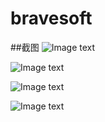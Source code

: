 bravesoft
=========
##截图
![Image text](http://github.com/heqingbao/bravesoft/raw/master/Screenshots/1.png)

![Image text](http://github.com/heqingbao/bravesoft/raw/master/Screenshots/2.png)

![Image text](http://github.com/heqingbao/bravesoft/raw/master/Screenshots/3.png)

![Image text](http://github.com/heqingbao/bravesoft/raw/master/Screenshots/4.png)
